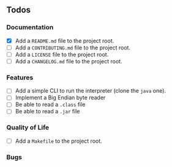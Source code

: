 ## Todos

### Documentation

- [x] Add a `README.md` file to the project root.
- [ ] Add a `CONTRIBUTING.md` file to the project root.
- [ ] Add a `LICENSE` file to the project root.
- [ ] Add a `CHANGELOG.md` file to the project root.

### Features

- [ ] Add a simple CLI to run the interpreter (clone the `java` one).
- [ ] Implement a Big Endian byte reader
- [ ] Be able to read a `.class` file
- [ ] Be able to read a `.jar` file

### Quality of Life

- [ ] Add a `Makefile` to the project root.

### Bugs
